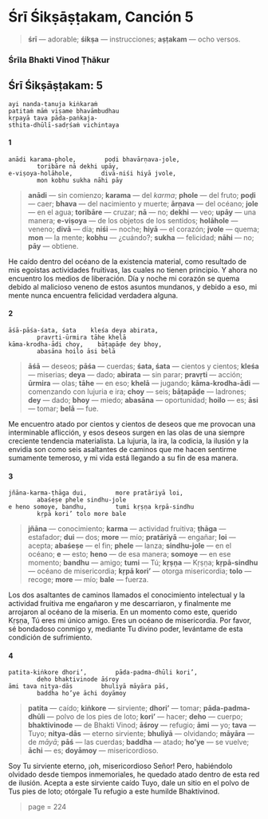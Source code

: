 # Śrī Śikṣāṣṭakam, Canción 5

> **śrī** — adorable; **śikṣa** — instrucciones; **aṣṭakam** — ocho versos.

### Śrīla Bhakti Vinod Ṭhākur

## Śrī Śikṣāṣṭakam: 5

    ayi nanda-tanuja kiṅkaraṁ
    patitaṁ māṁ viṣame bhavāmbudhau
    kṛpayā tava pāda-paṅkaja-
    sthita-dhūlī-sadṛśaṁ vichintaya

#### 1

    anādi karama-phole,        poḍi bhavārṇava-jole,
            toribāre nā dekhi upāy,
    e-viṣoya-holāhole,        divā-niśi hiyā jvole,
            mon kobhu sukha nāhi pāy

> **anādi** — sin comienzo; **karama** — del *karma*; **phole** — del fruto; **poḍi** — caer; **bhava** — del nacimiento y muerte; **ārṇava** — del océano; **jole** — en el agua; **toribāre** — cruzar; **nā** — no; **dekhi** — veo; **upāy** — una manera; **e-viṣoya** — de los objetos de los sentidos; **holāhole** — veneno; **divā** — día; **niśi** — noche; **hiyā** — el corazón; **jvole** — quema; **mon** — la mente; **kobhu** — ¿cuándo?; **sukha** — felicidad; **nāhi** — no; **pāy** — obtiene.

He caído dentro del océano de la existencia material, como resultado de mis egoístas actividades fruitivas, las cuales no tienen principio. Y ahora no encuentro los medios de liberación. Día y noche mi corazón se quema debido al malicioso veneno de estos asuntos mundanos, y debido a eso, mi mente nunca encuentra felicidad verdadera alguna.

#### 2

    āśā-pāśa-śata, śata    kleśa deya abirata,
            pravṛti-ūrmira tāhe khelā
    kāma-krodha-ādi choy,    bāṭapāḍe dey bhoy,
            abasāna hoilo āsi belā

> **āśā** — deseos; **pāśa** — cuerdas; **śata, śata** — cientos y cientos; **kleśa** — miserias; **deya** — dado; **abirata** — sin parar; **pravṛti** — acción; **ūrmira** — olas; **tāhe** — en eso; **khelā** — jugando; **kāma-krodha-ādi** — comenzando con lujuria e ira; **choy** — seis; **bāṭapāḍe** — ladrones; **dey** — dado; **bhoy** — miedo; **abasāna** — oportunidad; **hoilo** — es; **āsi** — tomar; **belā** — fue.

Me encuentro atado por cientos y cientos de deseos que me provocan una interminable aflicción, y esos deseos surgen en las olas de una siempre creciente tendencia materialista. La lujuria, la ira, la codicia, la ilusión y la envidia son como seis asaltantes de caminos que me hacen sentirme sumamente temeroso, y mi vida está llegando a su fin de esa manera.

#### 3

    jñāna-karma-ṭhāga dui,        more pratāriyā loi,
            abaśeṣe phele sindhu-jole
    e heno somoye, bandhu,        tumi kṛṣṇa kṛpā-sindhu
            kṛpā kori’ tolo more bale

> **jñāna** — conocimiento; **karma** — actividad fruitiva; **ṭhāga** — estafador; **dui** — dos; **more** — mío; **pratāriyā** — engañar; **loi** — acepta; **abaśeṣe** — el fin; **phele** — lanza; **sindhu-jole** — en el océano; **e** — esto; **heno** — de esa manera; **somoye** — en ese momento; **bandhu** — amigo; **tumi** — Tú; **kṛṣṇa** — Kṛṣṇa; **kṛpā-sindhu** — océano de misericordia; **kṛpā kori’** — otorga misericordia; **tolo** — recoge; **more** — mío; **bale** — fuerza.

Los dos asaltantes de caminos llamados el conocimiento intelectual y la actividad fruitiva me engañaron y me descarriaron, y finalmente me arrojaron al océano de la miseria. En un momento como este, querido Kṛṣṇa, Tú eres mi único amigo. Eres un océano de misericordia. Por favor, sé bondadoso conmigo y, mediante Tu divino poder, levántame de esta condición de sufrimiento.

#### 4

    patita-kiṅkore dhori’,        pāda-padma-dhūli kori’,
            deho bhaktivinode āśroy
    āmi tava nitya-dās        bhuliyā māyāra pāś,
            baddha ho’ye āchi doyāmoy

> **patita** — caído; **kiṅkore** — sirviente; **dhori’** — tomar; **pāda-padma-dhūli** — polvo de los pies de loto; **kori’** — hacer; **deho** — cuerpo; **bhaktivinode** — de Bhakti Vinod; **āśroy** — refugio; **āmi** — yo; **tava** — Tuyo; **nitya-dās** — eterno sirviente; **bhuliyā** — olvidando; **māyāra** — de *māyā*; **pāś** — las cuerdas; **baddha** — atado; **ho’ye** — se vuelve; **āchi** — es; **doyāmoy** — misericordioso.

Soy Tu sirviente eterno, ¡oh, misericordioso Señor! Pero, habiéndolo olvidado desde tiempos inmemoriales, he quedado atado dentro de esta red de ilusión. Acepta a este sirviente caído Tuyo, dale un sitio en el polvo de Tus pies de loto; otórgale Tu refugio a este humilde Bhaktivinod.


> page = 224
